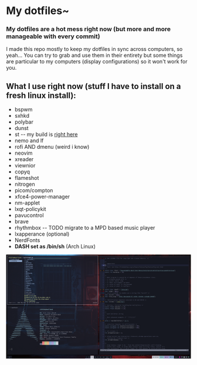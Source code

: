 # My dotfiles~
### My dotfiles are a hot mess right now (but more and more manageable with every commit)
I made this repo mostly to keep my dotfiles in sync across computers, so yeah...
You can try to grab and use them in their entirety but some things are particular to my computers (display configurations) so it won't work for you.

What I use right now (stuff I have to install on a fresh linux install):
------------------------------------------------------------------------

* bspwm
* sxhkd
* polybar
* dunst
* st	-- my build is [right here ](https://github.com/vibikim/st)
* nemo and lf
* rofi AND dmenu (weird i know)
* neovim
* xreader
* viewnior
* copyq
* flameshot
* nitrogen
* picom/compton
* xfce4-power-manager
* nm-applet
* lxqt-policykit
* pavucontrol
* brave
* rhythmbox -- TODO migrate to a MPD based music player
* lxapperance (optional)
* NerdFonts
* **DASH set as /bin/sh** (Arch Linux)

![screenshot](https://raw.githubusercontent.com/vibikim/dotfiles/master/screenshot.png)
